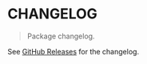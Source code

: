 # CHANGELOG

> Package changelog.

See [GitHub Releases](https://github.com/stdlib-js/stats-base-dists-gamma-logcdf/releases) for the changelog.